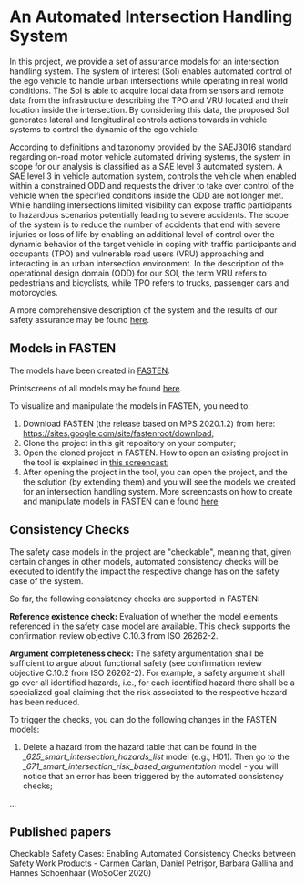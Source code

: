 <h1>An Automated Intersection Handling System</h1>

In this project, we provide a set of assurance models for an intersection handling system. The system of interest (SoI) enables automated control of the ego vehicle to handle urban intersections while operating in real world conditions. The SoI is able to acquire local data from sensors and remote data from the infrastructure describing the TPO and VRU located and their location inside the intersection. By considering this data, the proposed SoI generates lateral and longitudinal controls actions towards in vehicle systems to control the dynamic of the ego vehicle.

According to definitions and taxonomy provided by the SAEJ3016 standard regarding on-road motor vehicle automated driving systems, the system in scope for our analysis is classified as a SAE level 3 automated system. A SAE level 3 in vehicle automation system, controls the vehicle when enabled within a constrained ODD and requests the driver to take over control of the vehicle when the specified conditions inside the ODD are not longer met. While handling intersections limited visibility can expose traffic participants to hazardous scenarios potentially leading to severe accidents. The scope of the system is to reduce the number of accidents that end with severe injuries or loss of life by enabling an additional level of control over the dynamic behavior of the target vehicle in coping with traffic participants and occupants (TPO) and vulnerable road users (VRU) approaching and interacting in an urban intersection environment. In the description of the operational design domain (ODD) for our SOI, the term VRU refers to pedestrians and bicyclists, while TPO refers to trucks, passenger cars and motorcycles. 

A more comprehensive description of the system and the results of our safety assurance may be found <a href="https://docs.google.com/document/d/1iWzbJGdzgOiWqosmjXk6jpOp_bdnvyGel3jW2QzIyrc/edit?usp=sharing">here</a>.

<h2>Models in FASTEN</h2>

The models have been created in <a href="https://sites.google.com/site/fastenroot/features/">FASTEN</a>.

Printscreens of all models may be found <a href="https://docs.google.com/document/d/1iWzbJGdzgOiWqosmjXk6jpOp_bdnvyGel3jW2QzIyrc/edit?usp=sharing">here</a>.

To visualize and manipulate the models in FASTEN, you need to:

1. Download FASTEN (the release based on MPS 2020.1.2) from here: https://sites.google.com/site/fastenroot/download;
2. Clone the project in this git repository on your computer;
3. Open the cloned project in FASTEN. How to open an existing project in the tool is explained in 
<a href="https://www.youtube.com/watch?v=bOm-WyQJV_E">this screencast</a>;
4. After opening the project in the tool, you can open the project, and the the solution (by extending them) and you will see the models we created for an intersection handling system. More screencasts on how to create and manipulate models in FASTEN can e found <a href="https://sites.google.com/site/fastenroot/screencasts">here</a>

<h2>Consistency Checks</h2>

The safety case models in the project are "checkable", meaning that, given certain changes in other models, automated consistency checks will be executed to identify the impact the respective change has on the safety case of the system. 

So far, the following consistency checks are supported in FASTEN: 

<b>Reference existence check:</b> Evaluation of whether the model elements referenced in the safety case model are available. This check supports the confirmation review objective C.10.3 from ISO 26262-2.

<b>Argument completeness check:</b> The safety argumentation shall be sufficient to argue about functional safety (see confirmation review objective C.10.2 from ISO 26262-2). For example, a safety argument shall go over all identified hazards, i.e., for each identified hazard there shall be a specialized goal claiming that the risk associated to the respective hazard has been reduced.

To trigger the checks, you can do the following changes in the FASTEN models:

1. Delete a hazard from the hazard table that can be found in the <i>_625_smart_intersection_hazards_list</i> model (e.g., H01). Then go to the <i>_671_smart_intersection_risk_based_argumentation</i> model - you will notice that an error has been triggered by the automated consistency checks;

...
 
<h2>Published papers</h2>

Checkable Safety Cases: Enabling Automated Consistency Checks between Safety Work Products - Carmen Carlan, Daniel Petrișor, Barbara Gallina and Hannes Schoenhaar (WoSoCer 2020)





